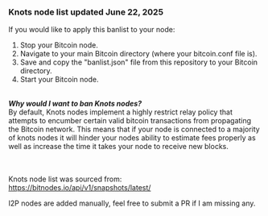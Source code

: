 ### Knots node list updated June 22, 2025

If you would like to apply this banlist to your node:
1. Stop your Bitcoin node.
2. Navigate to your main Bitcoin directory (where your bitcoin.conf file is).
3. Save and copy the "banlist.json" file from this repository to your Bitcoin directory.
4. Start your Bitcoin node.


<br>
<i></y></u><b>Why would I want to ban Knots nodes?</b></i>
<br>
By default, Knots nodes implement a highly restrict relay policy that attempts to encumber certain valid bitcoin transactions from propagating the Bitcoin network. This means that if your node is connected to a majority of knots nodes it will hinder your nodes ability to estimate fees properly as well as increase the time it takes your node to receive new blocks.

<br><br>
Knots node list was sourced from: https://bitnodes.io/api/v1/snapshots/latest/

I2P nodes are added manually, feel free to submit a PR if I am missing any.
